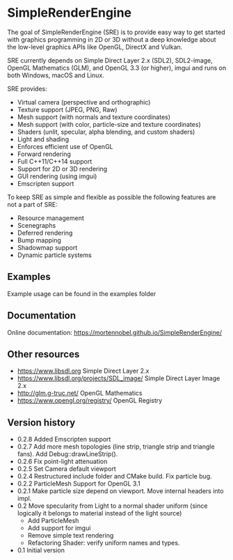 # SimpleRenderEngine

The goal of SimpleRenderEngine (SRE) is to provide easy way to get started with graphics 
programming in 2D or 3D without a deep knowledge about the low-level graphics APIs like 
OpenGL, DirectX and Vulkan.
 
SRE currently depends on Simple Direct Layer 2.x (SDL2), SDL2-image, OpenGL Mathematics (GLM), and OpenGL 3.3 (or higher),
imgui and runs on both Windows, macOS and Linux.
 
SRE provides:
 * Virtual camera (perspective and orthographic)
 * Texture support (JPEG, PNG, Raw)
 * Mesh support (with normals and texture coordinates)
 * Mesh support (with color, particle-size and texture coordinates)
 * Shaders (unlit, specular, alpha blending, and custom shaders)
 * Light and shading
 * Enforces efficient use of OpenGL
 * Forward rendering
 * Full C++11/C++14 support
 * Support for 2D or 3D rendering
 * GUI rendering (using imgui)
 * Emscripten support

To keep SRE as simple and flexible as possible the following features are not a part of SRE:
 * Resource management
 * Scenegraphs
 * Deferred rendering
 * Bump mapping
 * Shadowmap support
 * Dynamic particle systems

## Examples
 
Example usage can be found in the examples folder

## Documentation

Online documentation:
https://mortennobel.github.io/SimpleRenderEngine/
 
## Other resources
 
 * https://www.libsdl.org Simple Direct Layer 2.x 
 * https://www.libsdl.org/projects/SDL_image/ Simple Direct Layer Image 2.x
 * http://glm.g-truc.net/ OpenGL Mathematics
 * https://www.opengl.org/registry/ OpenGL Registry
 
## Version history
 
 * 0.2.8 Added Emscripten support
 * 0.2.7 Add more mesh topologies (line strip, triangle strip and triangle fans). Add Debug::drawLineStrip(). 
 * 0.2.6 Fix point-light attenuation 
 * 0.2.5 Set Camera default viewport
 * 0.2.4 Restructured include folder and CMake build. Fix particle bug.
 * 0.2.2 ParticleMesh Support for OpenGL 3.1
 * 0.2.1 Make particle size depend on viewport. Move internal headers into impl.  
 * 0.2 Move specularity from Light to a normal shader uniform (since logically it belongs to material instead of the light source)  
   - Add ParticleMesh 
   - Add support for imgui 
   - Remove simple text rendering
   - Refactoring Shader: verify uniform names and types.
 * 0.1 Initial version